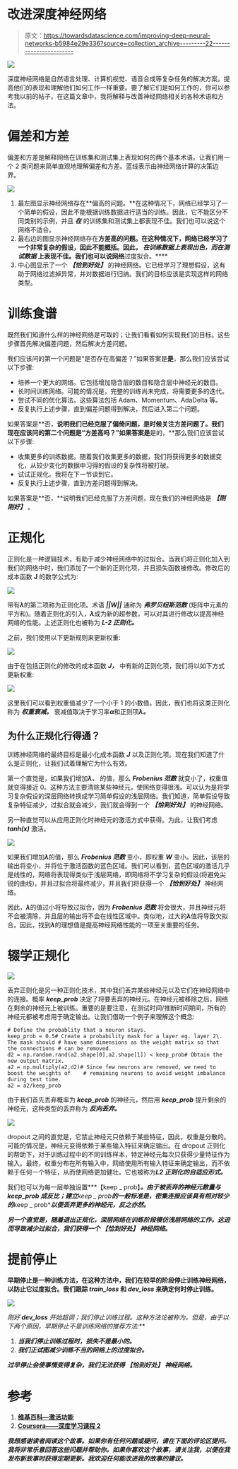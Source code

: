 # 改进深度神经网络

> 原文：<https://towardsdatascience.com/improving-deep-neural-networks-b5984e29e336?source=collection_archive---------22----------------------->

![](img/b15e89225858b4419cfefa87943b4b83.png)

深度神经网络是自然语言处理、计算机视觉、语音合成等复杂任务的解决方案。提高他们的表现和理解他们如何工作一样重要。要了解它们是如何工作的，你可以参考我以前的帖子。在这篇文章中，我将解释与改善神经网络相关的各种术语和方法。

# 偏差和方差

偏差和方差是解释网络在训练集和测试集上表现如何的两个基本术语。让我们用一个 2 类问题来简单直观地理解偏差和方差。蓝线表示由神经网络计算的决策边界。

![](img/fa8f332c59f019c9965bf5ddea30efb4.png)

1.  最左图显示神经网络存在**偏高的问题。**在这种情况下，网络已经学习了一个简单的假设，因此不能根据训练数据进行适当的训练。因此，它不能区分不同类别的示例，并且 ***在*** 的训练集和测试集上都表现不佳。我们也可以说这个网络不适合。
2.  最右边的图显示神经网络存在**方差高的问题。在这种情况下，网络已经学习了一个非常复杂的假设，因此不能概括。因此， ***在训练数据上表现出色，而在测试数据*** 上表现不佳。我们也可以说网络**过度拟合。****
3.  中心图显示了一个 ***【恰到好处】*** 的神经网络。它已经学习了理想假设，这有助于网络过滤掉异常，并对数据进行归纳。我们的目标应该是实现这样的网络类型。

# 训练食谱

既然我们知道什么样的神经网络是可取的；让我们看看如何实现我们的目标。这些步骤首先解决偏差问题，然后解决方差问题。

我们应该问的第一个问题是“是否存在高偏差？”如果答案是**是**，那么我们应该尝试以下步骤:

*   培养一个更大的网络。它包括增加隐含层的数目和隐含层中神经元的数目。
*   长时间训练网络。可能的情况是，完整的训练尚未完成，将需要更多的迭代。
*   尝试不同的优化算法。这些算法包括 Adam、Momentum、AdaDelta 等。
*   反复执行上述步骤，直到偏差问题得到解决，然后进入第二个问题。

如果答案是**否，**说明我们已经克服了偏倚问题，是时候关注方差问题了。我们现在应该问的第二个问题是“方差高吗？”如果答案是**是的，**那么我们应该尝试以下步骤:

*   收集更多的训练数据。随着我们收集更多的数据，我们将获得更多的数据变化，从较少变化的数据中习得的假设的复杂性将被打破。
*   试试正规化。我将在下一节谈到它。
*   反复执行上述步骤，直到方差问题得到解决。

如果答案是**否，**说明我们已经克服了方差问题，现在我们的神经网络是 ***【刚刚好】*** 。

# 正规化

正则化是一种逻辑技术，有助于减少神经网络中的过拟合。当我们将正则化加入到我们的网络中时，我们添加了一个新的正则化项，并且损失函数被修改。修改后的成本函数 **J** 的数学公式为:

![](img/4f751502079d6a1021bd4b8239ed3658.png)

带有***λ***的第二项称为正则化项。术语 ***||W||*** 通称为 ***弗罗贝纽斯范数*** (矩阵中元素的平方和)。随着正则化的引入，***λ***成为新的超参数，可以对其进行修改以提高神经网络的性能。上述正则化也被称为 ***L-2 正则化。***

之前，我们使用以下更新规则来更新权重:

![](img/323316e96a2f9cea6f9bdeb81f4f7578.png)

由于在包括正则化的修改的成本函数 ***J，*** 中有新的正则化项，我们将以如下方式更新权重:

![](img/06e0ef9ff34bc93e2806c5747aa4915c.png)

这里我们可以看到权重值减少了一个小于 1 的小数值。因此，我们也将这类正则化称为 ***权重衰减。*** 衰减值取决于学习率***α***和正则项***λ。***

## 为什么正规化行得通？

训练神经网络的最终目标是最小化成本函数 ***J*** 以及正则化项。现在我们知道了什么是正则化，让我们试着理解它为什么有效。

第一个直觉是，如果我们增加***λ、*** 的值，那么 ***Frobenius 范数*** 就变小了，权重值就变得接近 0。这种方法主要清除某些神经元，使网络变得很浅。可以认为是将学习复杂假设的深层网络转换成学习简单假设的浅层网络。我们知道，简单假设导致复杂特征减少，过拟合就会减少，我们就会得到一个 ***【恰到好处】*** 的神经网络。

另一种直觉可以从应用正则化时神经元的激活方式中获得。为此，让我们考虑 ***tanh(x)*** 激活。

![](img/f5fa08f81255ef5034ea4aac1c96d7d4.png)

如果我们增加***λ***的值，那么 ***Frobenius 范数*** 变小，即权重 ***W*** 变小。因此，该层的输出将变小，并将位于激活函数的蓝色区域。我们可以看到，蓝色区域的激活几乎是线性的，网络将表现得类似于浅层网络，即网络将不学习复杂的假设(将避免尖锐的曲线)，并且过拟合将最终减少，并且我们将获得一个 ***【恰到好处】*** 神经网络。

因此，***λ***的值过小将导致过拟合，因为 ***Frobenius 范数*** 将会很大，并且神经元将不会被清除，并且层的输出将不会在线性区域中。类似地，过大的***λ***值将导致欠拟合。因此，找到***λ***的理想值是提高神经网络性能的一项至关重要的任务。

# 辍学正规化

![](img/0facf481ce1fe4a7b85275f47802aa2f.png)

丢弃正则化是另一种正则化技术，其中我们丢弃某些神经元以及它们在神经网络中的连接。概率 ***keep_prob*** 决定了将要丢弃的神经元。在神经元被移除之后，网络在剩余的神经元上被训练。重要的是要注意，在测试时间/推断时间期间，所有的神经元都被考虑用于确定输出。让我们借助一个例子来理解这个概念:

```
# Define the probablity that a neuron stays.
keep_prob = 0.5# Create a probability mask for a layer eg. layer 2\. The mask should # have same dimensions as the weight matrix so that the connections # can be removed.
d2 = np.random.rand(a2.shape[0],a2.shape[1]) < keep_prob# Obtain the new output matrix.
a2 = np.multiply(a2,d2)# Since few neurons are removed, we need to boost the weights of    # remaining neurons to avoid weight imbalance during test time.
a2 = a2/keep_prob
```

由于我们首先丢弃概率为 ***keep_prob*** 的神经元，然后用 ***keep_prob*** 提升剩余的神经元，这种类型的丢弃称为 ***反向丢弃。***

![](img/5f52526c48bfb3d651b0d5fd7a3e9a93.png)

dropout 之间的直觉是，它禁止神经元只依赖于某些特征，因此，权重是分散的。可能的情况是，神经元变得依赖于某些输入特征来确定输出。在 dropout 正则化的帮助下，对于训练过程中的不同训练样本，特定神经元每次只获得少量特征作为输入。最终，权重分布在所有输入中，网络使用所有输入特征来确定输出，而不依赖于任何一个特征，从而使网络更加健壮。它也被称为***L2 正则化的自适应形式。***

我们也可以为每一层单独设置***【keep _ prob】****。由于被丢弃的神经元数量与 ***keep_prob*** 成反比；建立***keep _ prob****的一般标准是，密集连接应该具有相对较少的***keep _ prob****以便丢弃更多的神经元，反之亦然。***

***另一个直觉是，随着退出正规化，深层网络在训练阶段模仿浅层网络的工作。这进而导致减少过拟合，我们获得一个 ***【恰到好处】*** 神经网络。***

# **提前停止**

**早期停止是一种训练方法，在这种方法中，我们在较早的阶段停止训练神经网络，以防止它过度拟合。我们跟踪 ***train_loss*** 和 ***dev_loss*** 来确定何时停止训练。**

**![](img/ee80a7b9f18e1afc14440a15787de38f.png)**

**刚好 ***dev_loss*** 开始超调；我们停止训练过程。这种方法论被称为*。但是，由于以下两个原因，早期停止不是训练网络的推荐方法:***

1.  ***当我们停止训练过程时，损失不是最小的。***
2.  ***我们正试图减少训练不当的网络上的过度拟合。***

***过早停止会使事情变得复杂，我们无法获得 ***【恰到好处】*** 神经网络。***

# **参考**

1.  **[维基百科—激活功能](https://en.wikipedia.org/wiki/Activation_function)**
2.  **[Coursera——深度学习课程 2](https://www.coursera.org/learn/deep-neural-network/home/welcome)**

***我想感谢读者阅读这个故事。如果你有任何问题或疑问，请在下面的评论区提问。我将非常乐意回答这些问题并帮助你。如果你喜欢这个故事，请关注我，以便在我发布新故事时获得定期更新。我欢迎任何能改进我的故事的建议。***